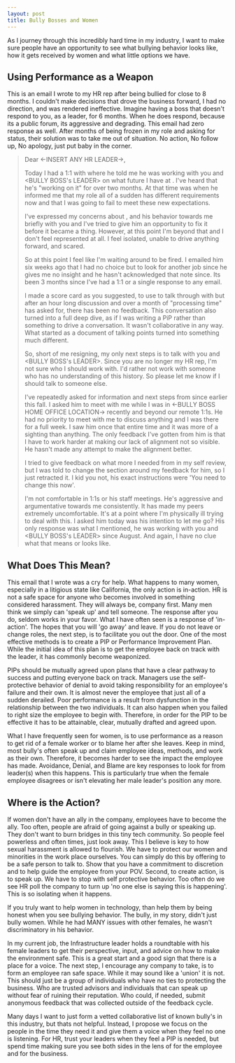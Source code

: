 ```yaml
---
layout: post
title: Bully Bosses and Women
---
```


<meta name="twitter:title" content="Bully Bosses and Women"/>
<meta name="twitter:image" content="https://s-media-cache-ak0.pinimg.com/736x/98/f3/1d/98f31d9df0c26673a8ca7f5bd901c309.jpg">
<meta name="twitter:url" content="https://blog.pennyblack.io"/>
<meta name="twitter:card" content="summary"/>
<meta name="twitter:description" content="Using an example from my own experience with bullying, this is a call to show why its important everyone takes a stand.">
<meta property="og:url"  content="http://blog.pennyblack.io"/>
<meta property="og:type" content ="article"/>
<meta property="og:title" content="Bully Bosses and Women">
<meta property="og:description" content="Using an example from my own experience with bullying, this is a call to show why its important everyone takes a stand.">
<meta property="og:image" content="https://s-media-cache-ak0.pinimg.com/736x/98/f3/1d/98f31d9df0c26673a8ca7f5bd901c309.jpg">
<meta property="og:image:width" content="750"/>
<meta property="og:image:height" content="875"/>

As I journey through this incredibly hard time in my industry, I want to make sure people have an opportunity to see what bullying behavior looks like, how it gets received by women and what little options we have.

Using Performance as a Weapon
---
This is an email I wrote to my HR rep after being bullied for close to 8 months. I couldn't make decisions that drove the business forward, I had no direction, and was rendered ineffective. Imagine having a boss that doesn't respond to you, as a leader, for 6 months. When he does respond, because its a public forum, its aggressive and degrading. This email had zero response as well. After months of being frozen in my role and asking for status, their solution was to take me out of situation. No action, No follow up, No apology, just put baby in the corner.

>Dear <-INSERT ANY HR LEADER->,
>
>Today I had a 1:1 with <BULLY BOSS> where he told me he was working with you and <BULLY BOSS's LEADER> on what future I have at <ANY TECH COMPANY>. I've heard that he's "working on it" for over two months.  At that time was when he informed me that my role all of a sudden has different requirements now and that I was going to fail to meet these new expectations.
>
>I've expressed my concerns about <BULLY BOSS>, and his behavior towards me briefly with you and I've tried to give him an opportunity to fix it before it became a thing. However, at this point I'm beyond that and I don't feel represented at all. I feel isolated, unable to drive anything forward, and scared.
>
>So at this point I feel like I'm waiting around to be fired. I emailed him six weeks ago that I had no choice but to look for another job since he gives me no insight and he hasn't acknowledged that note since. Its been 3 months since I've had a 1:1 or a single response to any email.
>
>I made a score card as you suggested, to use to talk through with <BULLY BOSS> but after an hour long discussion and over a month of "processing time" <BULLY BOSS> has asked for, there has been no feedback.  This conversation also turned into a full deep dive, as if I was writing a PiP rather than something to drive a conversation. It wasn't collaborative in any way. What started as a document of talking points turned into something much different.
>
>So, short of me resigning, my only next steps is to talk with you and <BULLY BOSS's LEADER>. Since you are no longer my HR rep, I'm not sure who I should work with. I'd rather not work with someone who has no understanding of this history. So please let me know if I should talk to someone else.
>
>I've repeatedly asked for information and next steps from <BULLY BOSS> since earlier this fall.  I asked him to meet with me while I was in <-BULLY BOSS HOME OFFICE LOCATION-> recently and beyond our remote 1:1s. He had no priority to meet with me to discuss anything and I was there for a full week. I saw him once that entire time and it was more of a sighting than anything. The only feedback I've gotten from him is that I have to work harder at making our lack of alignment not so visible. He hasn't made any attempt to make the alignment better.
>
>I tried to give feedback on what more I needed from <BULLY BOSS> in my self review, but I was told to change the section around my feedback for him, so I just retracted it. I kid you not, his exact instructions were 'You need to change this now'.
>
>I'm not comfortable in 1:1s or his staff meetings. He's aggressive and argumentative towards me consistently. It has made my peers extremely uncomfortable. It's at a point where I'm physically ill trying to deal with this. I asked him today was his intention to let me go? His only response was what I mentioned, he was working with you and <BULLY BOSS's LEADER> since August. And again, I have no clue what that means or looks like.

What Does This Mean?
---
This email that I wrote was a cry for help. What happens to many women, especially in a litigious state like California, the only action is in-action. HR is not a safe space for anyone who becomes involved in something considered harassment. They will always be, company first. Many men think we simply can 'speak up' and tell someone. The response after you do, seldom works in your favor. What I have often seen is a response of 'in-action'. The hopes that you will 'go away' and leave. If you do not leave or change roles, the next step, is to facilitate you out the door. One of the most effective methods is to create a PIP or Performance Improvement Plan. While the initial idea of this plan is to get the employee back on track with the leader, it has commonly become weaponized.

PIPs should be mutually agreed upon plans that have a clear pathway to success and putting everyone back on track. Managers use the self-protective behavior of denial to avoid taking responsibility for an employee's failure and their own. It is almost never the employee that just all of a sudden derailed. Poor performance is a result from dysfunction in the relationship between the two individuals. It can also happen when you failed to right size the employee to begin with. Therefore, in order for the PIP to be effective it has to be attainable, clear, mutually drafted and agreed upon.

What I have frequently seen for women, is to use performance as a reason to get rid of a female worker or to blame her after she leaves. Keep in mind, most bully's often speak up and claim employee ideas, methods, and work as their own. Therefore, it becomes harder to see the impact the employee has made. Avoidance, Denial, and Blame are key responses to look for from leader(s) when this happens. This is particularly true when the female employee disagrees or isn't elevating her male leader's position any more.

Where is the Action?
---
If women don't have an ally in the company, employees have to become the ally. Too often, people are afraid of going against a bully or speaking up. They don't want to burn bridges in this tiny tech community. So people feel powerless and often times, just look away. This I believe is key to how sexual harassment is allowed to flourish. We have to protect our women and minorities in the work place ourselves. You can simply do this by offering to be a safe person to talk to. Show that you have a commitment to discretion and to help guide the employee from your POV. Second, to create action, is to speak up. We have to stop with self protective behavior. Too often do we see HR poll the company to turn up 'no one else is saying this is happening'. This is so isolating when it happens.

If you truly want to help women in technology, than help them by being honest when you see bullying behavior. The bully, in my story, didn't just bully women. While he had MANY issues with other females, he wasn't discriminatory in his behavior.

In my current job, the Infrastructure leader holds a roundtable with his female leaders to get their perspective, input, and advice on how to make the environment safe. This is a great start and a good sign that there is a place for a voice. The next step, I encourage any company to take, is to form an employee ran safe space. While it may sound like a 'union' it is not. This should just be a group of individuals who have no ties to protecting the business. Who are trusted advisors and individuals that can speak up without fear of ruining their reputation. Who could, if needed, submit anonymous feedback that was collected outside of the feedback cycle.

Many days I want to just form a vetted collaborative list of known bully's in this industry, but thats not helpful. Instead, I propose we focus on the people in the time they need it and give them a voice when they feel no one is listening.  For HR, trust your leaders when they feel a PIP is needed, but spend time making sure you see both sides in the lens of for the employee and for the business.

<script>
  (function(i,s,o,g,r,a,m){i['GoogleAnalyticsObject']=r;i[r]=i[r]||function(){
  (i[r].q=i[r].q||[]).push(arguments)},i[r].l=1*new Date();a=s.createElement(o),
  m=s.getElementsByTagName(o)[0];a.async=1;a.src=g;m.parentNode.insertBefore(a,m)
  })(window,document,'script','https://www.google-analytics.com/analytics.js','ga');

  ga('create', 'UA-100773782-2', 'auto');
  ga('send', 'pageview');

</script>
